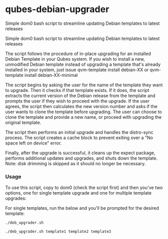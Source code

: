 # qubes-debian-upgrader
Simple dom0 bash script to streamline updating Debian templates to latest releases

Simple dom0 bash script to streamline updating Debian templates to latest releases

The script follows the procedure of in-place upgrading for an installed Debian Template in your Qubes system. If you wish to install a new, unmodified Debian template instead of upgrading a template that's already installed in your system, just issue qvm-template install debian-XX or qvm-template install debian-XX-minimal

The script begins by asking the user for the name of the template they want to upgrade. Then it checks if that template exists. If it does, the script extracts the current version of the Debian release from the template and prompts the user if they wish to proceed with the upgrade. If the user agrees, the script then calculates the new version number and asks if the user wants to clone the template before upgrading. The user can choose to clone the template and provide a new name, or proceed with upgrading the original template.

The script then performs an initial upgrade and handles the distro-sync process. The script creates a cache block to prevent exiting over a "No space left on device" error.

Finally, after the upgrade is successful, it cleans up the expect package, performs additional updates and upgrades, and shuts down the template. Note: disk drimming is skipped as it should no longer be necessary.

### Usage

To use this script, copy to dom0 (check the script first) and then you've two options, one for single template upgrade and one for multiple template upgrades:

For single templates, run the below and you'll be prompted for the desired template:
```
./deb_upgrader.sh
```

```
./deb_upgrader.sh template1 template2 template3
```
